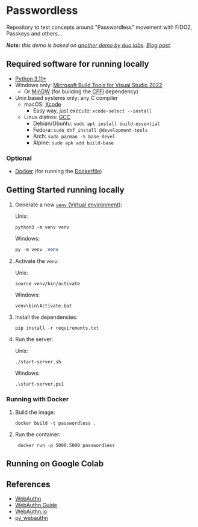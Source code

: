 # Passwordless
Repository to test concepts around "Passwordless" movement with FIDO2, Passkeys and others...

_**Note:** this demo is based on [another demo by duo labs](https://github.com/duo-labs/duo-blog-going-passwordless-with-py-webauthn). [Blog post](https://duo.com/blog/going-passwordless-with-py-webauthn)._

## Required software for running locally
- [Python 3.11+](https://www.python.org/downloads/)
- Windows only: [Microsoft Build Tools for Visual Studio 2022](https://aka.ms/vs/17/release/vs_BuildTools.exe)
  - Or [MinGW](http://www.mingw.org/) (for building the [CFFI](https://cffi.readthedocs.io/en/latest/installation.html) dependency)
- Unix based systems only: any C compiler
  - macOS: [Xcode](https://developer.apple.com/xcode/)
    - Easy way, just execute: `xcode-select --install`
  - Linux distros: [GCC](https://gcc.gnu.org/)
    - Debian/Ubuntu: `sudo apt install build-essential`
    - Fedora: `sudo dnf install @development-tools`
    - Arch: `sudo pacman -S base-devel`
    - Alpine: `sudo apk add build-base`

### Optional

- [Docker](https://docs.docker.com/engine/install/) (for running the [Dockerfile](Dockerfile))

## Getting Started running locally

1. Generate a new [`venv` (Virtual environment)](https://packaging.python.org/en/latest/guides/installing-using-pip-and-virtual-environments/):

    Unix:
   ```shell
   python3 -m venv venv
   ```

   Windows:
   ```powershell
   py -m venv .venv
   ```

2. Activate the `venv`:

   Unix:
   ```shell
   source venv/bin/activate
   ```

   Windows:
   ```shell
   venv\bin\Activate.bat
   ```

3. Install the dependencies:

   ```shell
   pip install -r requirements.txt
   ```

4. Run the server:

   Unix:
   ```shell
   ./start-server.sh
   ```

   Windows:
   ```shell
   .\start-server.ps1
   ```

### Running with Docker

1. Build the image:

   ```shell
   docker build -t passwordless .
   ```

2. Run the container:

   ```shell
    docker run -p 5000:5000 passwordless
    ```

## Running on Google Colab


## References

- [WebAuthn](https://www.w3.org/TR/webauthn/)
- [WebAuthn Guide](https://webauthn.guide/)
- [WebAuthn.io](https://webauthn.io/)
- [py_webauthn](https://github.com/duo-labs/py_webauthn)
